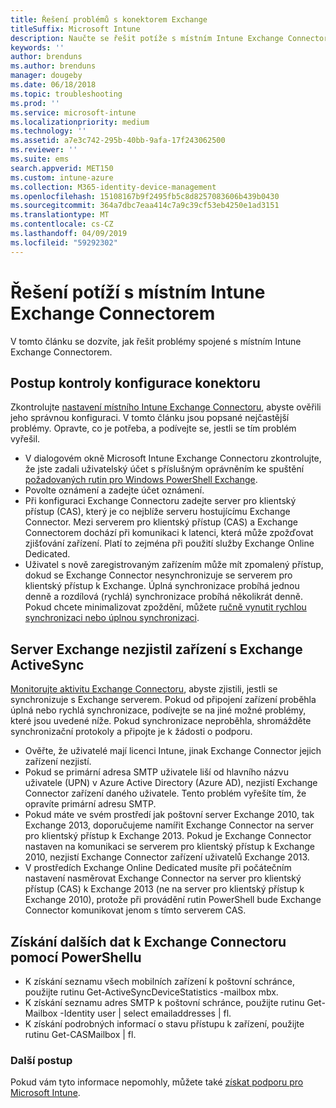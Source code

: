 ```yaml
---
title: Řešení problémů s konektorem Exchange
titleSuffix: Microsoft Intune
description: Naučte se řešit potíže s místním Intune Exchange Connectorem.
keywords: ''
author: brenduns
ms.author: brenduns
manager: dougeby
ms.date: 06/18/2018
ms.topic: troubleshooting
ms.prod: ''
ms.service: microsoft-intune
ms.localizationpriority: medium
ms.technology: ''
ms.assetid: a7e3c742-295b-40bb-9afa-17f243062500
ms.reviewer: ''
ms.suite: ems
search.appverid: MET150
ms.custom: intune-azure
ms.collection: M365-identity-device-management
ms.openlocfilehash: 15108167b9f2495fb5c8d8257083606b439b0430
ms.sourcegitcommit: 364a7dbc7eaa414c7a9c39cf53eb4250e1ad3151
ms.translationtype: MT
ms.contentlocale: cs-CZ
ms.lasthandoff: 04/09/2019
ms.locfileid: "59292302"
---
```

# <a name="troubleshoot-the-intune-on-premises-exchange-connector"></a>Řešení potíží s místním Intune Exchange Connectorem

V tomto článku se dozvíte, jak řešit problémy spojené s místním Intune Exchange Connectorem.

## <a name="steps-for-checking-the-connector-configuration"></a>Postup kontroly konfigurace konektoru 

Zkontrolujte [nastavení místního Intune Exchange Connectoru](exchange-connector-install.md), abyste ověřili jeho správnou konfiguraci. V tomto článku jsou popsané nejčastější problémy. Opravte, co je potřeba, a podívejte se, jestli se tím problém vyřešil.

 - V dialogovém okně Microsoft Intune Exchange Connectoru zkontrolujte, že jste zadali uživatelský účet s příslušným oprávněním ke spuštění [požadovaných rutin pro Windows PowerShell Exchange](exchange-connector-install.md#exchange-cmdlet-requirements).
- Povolte oznámení a zadejte účet oznámení.
 - Při konfiguraci Exchange Connectoru zadejte server pro klientský přístup (CAS), který je co nejblíže serveru hostujícímu Exchange Connector. Mezi serverem pro klientský přístup (CAS) a Exchange Connectorem dochází při komunikaci k latenci, která může zpožďovat zjišťování zařízení. Platí to zejména při použití služby Exchange Online Dedicated.
 - Uživatel s nově zaregistrovaným zařízením může mít zpomalený přístup, dokud se Exchange Connector nesynchronizuje se serverem pro klientský přístup k Exchange. Úplná synchronizace probíhá jednou denně a rozdílová (rychlá) synchronizace probíhá několikrát denně.  Pokud chcete minimalizovat zpoždění, můžete [ručně vynutit rychlou synchronizaci nebo úplnou synchronizaci](exchange-connector-install.md#manually-force-a-quick-sync-or-full-sync).
 
## <a name="exchange-activesync-device-not-discovered-from-exchange"></a>Server Exchange nezjistil zařízení s Exchange ActiveSync
[Monitorujte aktivitu Exchange Connectoru](exchange-connector-install.md#on-premises-exchange-connector-high-availability-support), abyste zjistili, jestli se synchronizuje s Exchange serverem. Pokud od připojení zařízení proběhla úplná nebo rychlá synchronizace, podívejte se na jiné možné problémy, které jsou uvedené níže. Pokud synchronizace neproběhla, shromážděte synchronizační protokoly a připojte je k žádosti o podporu.

 - Ověřte, že uživatelé mají licenci Intune, jinak Exchange Connector jejich zařízení nezjistí.
 - Pokud se primární adresa SMTP uživatele liší od hlavního názvu uživatele (UPN) v Azure Active Directory (Azure AD), nezjistí Exchange Connector zařízení daného uživatele. Tento problém vyřešíte tím, že opravíte primární adresu SMTP.
 - Pokud máte ve svém prostředí jak poštovní server Exchange 2010, tak Exchange 2013, doporučujeme namířit Exchange Connector na server pro klientský přístup k Exchange 2013. Pokud je Exchange Connector nastaven na komunikaci se serverem pro klientský přístup k Exchange 2010, nezjistí Exchange Connector zařízení uživatelů Exchange 2013. 
- V prostředích Exchange Online Dedicated musíte při počátečním nastavení nasměrovat Exchange Connector na server pro klientský přístup (CAS) k Exchange 2013 (ne na server pro klientský přístup k Exchange 2010), protože při provádění rutin PowerShell bude Exchange Connector komunikovat jenom s tímto serverem CAS.


## <a name="using-powershell-to-get-more-data-on-exchange-connector-issues"></a>Získání dalších dat k Exchange Connectoru pomocí PowerShellu
- K získání seznamu všech mobilních zařízení k poštovní schránce, použijte rutinu Get-ActiveSyncDeviceStatistics -mailbox mbx.
- K získání seznamu adres SMTP k poštovní schránce, použijte rutinu Get-Mailbox -Identity user | select emailaddresses | fl.
- K získání podrobných informací o stavu přístupu k zařízení, použijte rutinu Get-CASMailbox <upn> | fl.

### <a name="next-steps"></a>Další postup
Pokud vám tyto informace nepomohly, můžete také [získat podporu pro Microsoft Intune](get-support.md).
